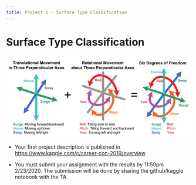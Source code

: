 ```yaml
---
title: Project 1 - Surface Type Classification 
---
```


# Surface Type Classification 

![imu](images/6df-imu.jpg)

* Your first project description is published in https://www.kaggle.com/c/career-con-2019/overview

* You must submit your assignment with the results by 11:59pm 2/23/2020. The submission will be done by sharing the github/kaggle notebook with the TA. 